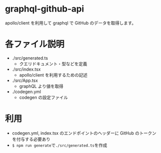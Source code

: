# graphql-github-api

apollo/client を利用して graphql で GitHub のデータを取得します。

# 各ファイル説明

- ./src/generated.ts
  - クエリドキュメント・型などを定義
- ./src/index.tsx
  - apollo/client を利用するための記述
- ./src/App.tsx
  - graphQL より値を取得
- ./codegen.yml
  - codegen の設定ファイル

# 利用

- codegen.yml, index.tsx のエンドポイントのヘッダーに GitHub のトークンを付与する必要あり
- `$ npm run generate`で`./src/generated.ts`を作成
